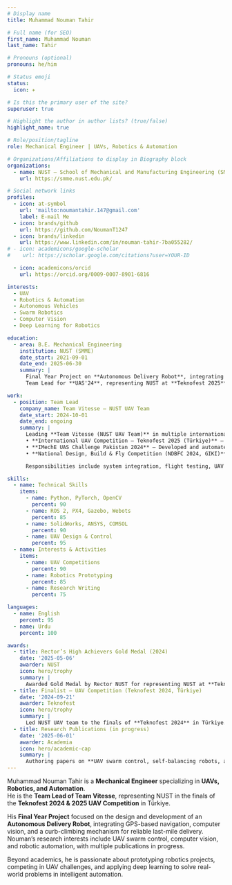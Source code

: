 ```yaml
---
# Display name
title: Muhammad Nouman Tahir

# Full name (for SEO)
first_name: Muhammad Nouman
last_name: Tahir

# Pronouns (optional)
pronouns: he/him

# Status emoji
status:
  icon: ✈️

# Is this the primary user of the site?
superuser: true

# Highlight the author in author lists? (true/false)
highlight_name: true

# Role/position/tagline
role: Mechanical Engineer | UAVs, Robotics & Automation

# Organizations/Affiliations to display in Biography block
organizations:
  - name: NUST – School of Mechanical and Manufacturing Engineering (SMME)
    url: https://smme.nust.edu.pk/

# Social network links
profiles:
  - icon: at-symbol
    url: 'mailto:noumantahir.147@gmail.com'
    label: E-mail Me
  - icon: brands/github
    url: https://github.com/NoumanT1247
  - icon: brands/linkedin
    url: https://www.linkedin.com/in/nouman-tahir-7ba055282/
# - icon: academicons/google-scholar
#    url: https://scholar.google.com/citations?user=YOUR-ID

  - icon: academicons/orcid
    url: https://orcid.org/0009-0007-8901-6816

interests:
  - UAV
  - Robotics & Automation
  - Autonomous Vehicles
  - Swarm Robotics
  - Computer Vision
  - Deep Learning for Robotics

education:
  - area: B.E. Mechanical Engineering
    institution: NUST (SMME)
    date_start: 2021-09-01
    date_end: 2025-06-30
    summary: |
      Final Year Project on **Autonomous Delivery Robot**, integrating GPS navigation, computer vision, and obstacle avoidance.  
      Team Lead for **UAS'24**, representing NUST at **Teknofest 2025** in Türkiye.

work:
  - position: Team Lead
    company_name: Team Vitesse – NUST UAV Team
    date_start: 2024-10-01
    date_end: ongoing
    summary: |
      Leading **Team Vitesse (NUST UAV Team)** in multiple international and national UAV competitions:  
      • **International UAV Competition – Teknofest 2025 (Türkiye)** – Qualified for the finals.  
      • **IMechE UAS Challenge Pakistan 2024** – Developed and automated an autonomous quadcopter for blood sample delivery missions.  
      • **National Design, Build & Fly Competition (NDBFC 2024, GIKI)** – Designed and manufactured a fixed-wing UAV for manuevering and payload drop missions.  

      Responsibilities include system integration, flight testing, UAV design, and automation research.

skills:
  - name: Technical Skills
    items:
      - name: Python, PyTorch, OpenCV
        percent: 90
      - name: ROS 2, PX4, Gazebo, Webots
        percent: 85
      - name: SolidWorks, ANSYS, COMSOL
        percent: 90
      - name: UAV Design & Control
        percent: 95
  - name: Interests & Activities
    items:
      - name: UAV Competitions
        percent: 90
      - name: Robotics Prototyping
        percent: 85
      - name: Research Writing
        percent: 75

languages:
  - name: English
    percent: 95
  - name: Urdu
    percent: 100

awards:
  - title: Rector’s High Achievers Gold Medal (2024)
    date: '2025-05-06'
    awarder: NUST
    icon: hero/trophy
    summary: |
      Awarded Gold Medal by Rector NUST for representing NUST at **Teknofest Türkiye**.
  - title: Finalist – UAV Competition (Teknofest 2024, Türkiye)
    date: '2024-09-21'
    awarder: Teknofest
    icon: hero/trophy
    summary: |
      Led NUST UAV team to the finals of **Teknofest 2024** in Türkiye.
  - title: Research Publications (in progress)
    date: '2025-06-01'
    awarder: Academia
    icon: hero/academic-cap
    summary: |
      Authoring papers on **UAV swarm control, self-balancing robots, and autonomous delivery systems**.
---
```


Muhammad Nouman Tahir is a **Mechanical Engineer** specializing in **UAVs, Robotics, and Automation**.  
He is the **Team Lead of Team Vitesse**, representing NUST in the finals of the **Teknofest 2024 & 2025 UAV Competition** in Türkiye.  

His **Final Year Project** focused on the design and development of an **Autonomous Delivery Robot**, integrating GPS-based navigation, computer vision, and a curb-climbing mechanism for reliable last-mile delivery. Nouman’s research interests include UAV swarm control, computer vision, and robotic automation, with multiple publications in progress.  

Beyond academics, he is passionate about prototyping robotics projects, competing in UAV challenges, and applying deep learning to solve real-world problems in intelligent automation.
